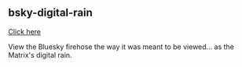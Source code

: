 ## bsky-digital-rain

[Click here](https://jakebailey.dev/bsky-digital-rain)

View the Bluesky firehose the way it was meant to be viewed... as the Matrix's
digital rain.
